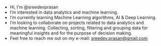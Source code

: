 - Hi, I’m @sreedevprasan
- I’m interested in data analytics and machine learning.
- I’m currently learning Machine Learning algorithms, AI & Deep Learning.
- I’m looking to collaborate on projects related to data analytics and machine learning. Collecting, sorting, filtering and grouping data for meaningful insights and for the purpose of decision making.
- Feel free to reach me out on my e-mail: sreedev.prasan@gmail.com

<!---
sreedevprasan/sreedevprasan is a ✨ special ✨ repository because its `README.md` (this file) appears on your GitHub profile.
You can click the Preview link to take a look at your changes.
--->
